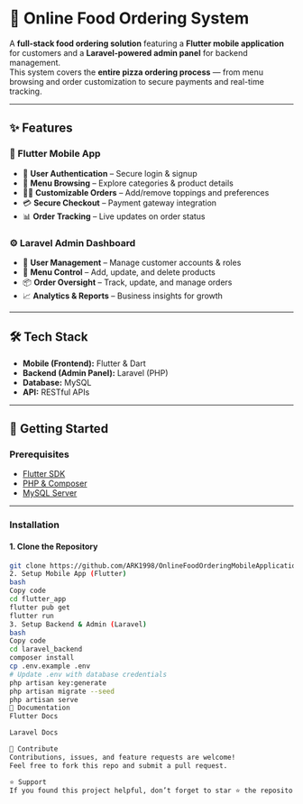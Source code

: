 # 🍕 Online Food Ordering System

A **full-stack food ordering solution** featuring a **Flutter mobile application** for customers and a **Laravel-powered admin panel** for backend management.  
This system covers the **entire pizza ordering process** — from menu browsing and order customization to secure payments and real-time tracking.

---

## ✨ Features

### 📱 Flutter Mobile App
- 🔐 **User Authentication** – Secure login & signup
- 📖 **Menu Browsing** – Explore categories & product details
- 🧑‍🍳 **Customizable Orders** – Add/remove toppings and preferences
- 💳 **Secure Checkout** – Payment gateway integration
- 📊 **Order Tracking** – Live updates on order status

### ⚙️ Laravel Admin Dashboard
- 👥 **User Management** – Manage customer accounts & roles
- 🍕 **Menu Control** – Add, update, and delete products
- 📦 **Order Oversight** – Track, update, and manage orders
- 📈 **Analytics & Reports** – Business insights for growth

---

## 🛠️ Tech Stack

- **Mobile (Frontend):** Flutter & Dart  
- **Backend (Admin Panel):** Laravel (PHP)  
- **Database:** MySQL  
- **API:** RESTful APIs  

---

## 🚀 Getting Started

### Prerequisites
- [Flutter SDK](https://docs.flutter.dev/get-started/install)  
- [PHP & Composer](https://getcomposer.org/download/)  
- [MySQL Server](https://dev.mysql.com/downloads/mysql/)  

---

### Installation

#### 1. Clone the Repository
```bash
git clone https://github.com/ARK1998/OnlineFoodOrderingMobileApplication_and_RobustAdminPanel_Flutter_and_Laravel.git
2. Setup Mobile App (Flutter)
bash
Copy code
cd flutter_app
flutter pub get
flutter run
3. Setup Backend & Admin (Laravel)
bash
Copy code
cd laravel_backend
composer install
cp .env.example .env
# Update .env with database credentials
php artisan key:generate
php artisan migrate --seed
php artisan serve
📖 Documentation
Flutter Docs

Laravel Docs

🌟 Contribute
Contributions, issues, and feature requests are welcome!
Feel free to fork this repo and submit a pull request.

⭐ Support
If you found this project helpful, don’t forget to star ⭐ the repository!
